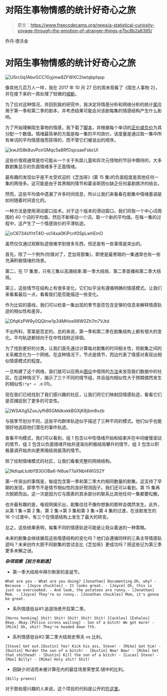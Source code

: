 # 对陌生事物情感的统计好奇心之旅

> 原文：<https://www.freecodecamp.org/news/a-statistical-curiosity-voyage-through-the-emotion-of-stranger-things-e7bc8b2a6395/>

乔丹·德沃金

# 对陌生事物情感的统计好奇心之旅

![U5rc0q1AbvGCC1Gyjmw8ZFWXC2IwtqbpIqsp](img/b0b75f6cf66eda02667aa853b16155c2.png)

像其他几百万人一样，我在 2017 年 10 月 27 日的周末观看了《陌生人事物 2》，并在接下来的一周处理了轻微的[戒断](https://twitter.com/search?f=tweets&vertical=default&q=stranger%20things%20withdrawal&src=typd)。

为了应对这种情况，并回到我的研究中，我决定将情感分析和网络分析的统计[桨](https://i.pinimg.com/originals/3f/38/e3/3f38e374b22804b066db9b05e2ca15b8.jpg)应用于第一季和第二季的剧本，并考虑结果可能会对该剧每集的情感结构产生什么影响。

为了开始理解陌生事物的情感，我下载了[脚本](https://www.springfieldspringfield.co.uk/episode_scripts.php?tv-show=stranger-things-2016)，并根据每个单词的[正价或负价](http://www2.imm.dtu.dk/pubdb/views/publication_details.php?id=6010)为其分配一个数值。情绪最简单的方面是每一集的平均效价。该度量是通过取一集中所有单词的平均情感值而获得的，而不管它们被说出的顺序。

![kwJtS8k8uvPcirGMqc5a8RfOsjcsaeFskcUI](img/af7bc8100c65db34f3bf6667e20acb3c.png)

这些价值观通常是你可能从一个关于失踪儿童和异次元怪物的节目中期待的，大多数剧集显示的负面情绪多于正面情绪。

最有趣的发现似乎是不太受欢迎的《芝加哥》(第 15 集)的负面程度是其他任何一集的两倍多。这可能是由于其黑暗的情节和霍金斯团伙缺乏任何喜剧救济的结合。

然而，这些平均值中遗漏了许多时间信息，所以让我们来看看在剧集中情绪基调是如何随着时间变化的。

一种方法是使用滑动窗口技术。对于这个版本的滑动窗口，我们将取一个中心词周围的 40 个词的平均值，然后不断移动一个词，取一个新的平均值。在每一集的过程中，这产生了一个情感效价的平滑轨迹。

![oC6734sYhtT4O-vo14xa0KiPcnf0SpLwhEmO](img/47aa6f76124739e044640579b7e8a1f6.png)

虽然仅仅通过观察轨迹很难学到很多东西，但还是有一些事情是突出的。

首先，除了一个例外(你猜对了，芝加哥那集)，即使是最黑暗的一集通常也有一些充满积极情绪的场景。

第二，在 17 集里，只有三集以高潮结束:第一季大结局、第二季首播和第二季大结局。

第三，这些情节在结构上有很多变化，它们似乎没有遵循明确的情感模式。让我们来看看最后一点，看看我们是否能描述一些变化。

作为比较的基线，我们可以检查一集出现的季节是否包含足够的信息来解释情感轨迹的相似性和差异。

![DfqKzPW9y0QQlnw1p34MHoe98W0Zh7m7VJtd](img/6e9a7cd7728a9c6a215e4cc1025361c6.png)

不出所料，答案是否定的。总的来说，第一季和第二季在剧集结构上都有很大的变化。平均轨迹都倾向于在中性线附近徘徊。

为了找到更好的分类，让我们首先通过计算每对剧集的时间相关性，将剧集之间的关系概念化为一个网络。在这种情况下，节点是情节，而边代表了情感对表现出相似情感模式的程度。

一旦构建了这个网络，我们就可以应用从[图论](https://en.wikipedia.org/wiki/Graph_theory)中借用的[方法](https://perso.uclouvain.be/vincent.blondel/research/louvain.html)来发现我们数据中的社区。在这种情况下，揭示了三个不同的情节组，并且组内相似性大于预期偶然发生的相似性`(*p* < .0` 01)。

现在我们已经找到了我们感兴趣的社区，让我们将它们映射回情感轨迹，看看它们是否捕捉到了更多的可变性。

![lWSAXg5ZoxJyfhB5GMdkxkkBGXjK8jbm8vzb](img/35b57b07961f30f61e8299466bc95aa1.png)

与按季节划分不同，这些平均群体轨迹似乎描述了三种不同的模式。他们似乎也能很好地追踪他们潜在的事件轨迹。

查看平均模式，我们可以看到，组 1 包含以中性情绪开始和结束并在中间缓慢波动的情节，组 2 包含以负面情绪开始并逐渐向积极结局攀升的情节，组 3 包含以积极基调开始并向更黑暗结局振荡的情节。

除了绘制情绪模式的社区，让我们看看完整的网络结构。

![NdIqaLtutbYB3GOBa6-N6ue77aXNbI4WGS2Y](img/e2d81eb0b1423e21db680a6cad0e51b8.png)

第一件突出的事情是，每组包含第一季和第二季大约相同数量的剧集。这支持了早期的发现，即季节不是情节相似性的良好预测因子。我们还可以看到，第 15 集再次脱颖而出。这一次是因为它与图表的其余部分的联系比其他任何一集都要松散。

也许最有趣的是，电视网揭示出，剧集往往不像你想象的那样会偶然发生。此外，从第 1 集→第 2 集、第 2 集→第 3 集和第 3 集→第 4 集的过渡，在该剧发生的 16 个过渡中，有三个在情感结构上发生了最大的转变。

总之，这些结果表明，每集不同的情感轨迹可能是让观众着迷的一种策略。

未来的剧集会继续展现这些情感结构的变化吗？他们会遵循同样的三条主导情感轨迹吗？未来创作大胆不同剧集的尝试会比《芝加哥》更成功吗？把这些记为第三季更多未解之谜。

***杂项观察【前方有剧透】***

*   第一季大结局中拜尔斯家的圣诞节。

```
What are you - What are you doing? [Jonathan] Documenting.Oh, why? - Because - [Joyce chuckles] - It looks great. - [Joyce] Oh, this is just so overcooked. - And look, the potatoes are runny.- [Jonathan] Mom. - [Joyce] They're so runny.- [Jonathan chuckles] Mom, it's gonna be great.
```

*   系列情感低谷#1:追逐场景开启第二季。

```
[Horns honking] Shit! Shit! Shit! Shit! Shit! [Cackles] [Exhales] Okay. Okay.[Police sirens wailing] - Son of a bitch! We got more! - [Mick] Oh, shit! They're headed down 7th.
```

*   系列情感低谷#2:第二季大结局史蒂夫 vs 比利。

```
[Steve] Get out.[Dustin] Yes! Kick his ass, Steve! - [Mike] Get him! - [Dustin] Murder the son of a bitch! - [Dustin] Now! Now! - [Mike] Get that shithead! - [Dustin] Kill the son of a bitch! - [Lucas] Steve! - [Max] Billy! - [Mike] Holy shit! Shit!
```

*   因缺少对话而未被计算在内的最佳场景荣誉奖:镜中的比利。

```
[Billy preens]
```

对于那些感兴趣的人来说，这个项目的代码是公开的[在这里](https://www.dropbox.com/s/6hvtd9m8d9dvl86/EmotionOfStrangerThings.R?dl=0)。